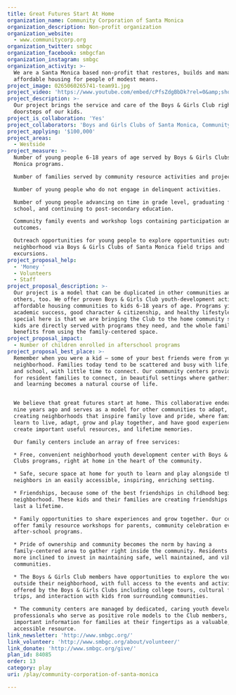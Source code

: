 ```yaml
---
title: Great Futures Start At Home
organization_name: Community Corporation of Santa Monica
organization_description: Non-profit organization
organization_website:
  - www.communitycorp.org
organization_twitter: smbgc
organization_facebook: smbgcfan
organization_instagram: smbgc
organization_activity: >-
  We are a Santa Monica based non-profit that restores, builds and manages 
  affordable housing for people of modest means.
project_image: 0265060265741-team91.jpg
project_video: 'https://www.youtube.com/embed/cPfsZdgBbDk?rel=0&amp;showinfo=0'
project_description: >-
  Our project brings the service and care of the Boys & Girls Club right to the
  doorsteps of our kids.
project_is_collaboration: 'Yes'
project_collaborators: 'Boys and Girls Clubs of Santa Monica, Community Corporation of Santa Monica'
project_applying: '$100,000'
project_areas:
  - Westside
project_measure: >-
  Number of young people 6-18 years of age served by Boys & Girls Clubs of Santa
  Monica programs.

  Number of families served by community resource activities and projects.

  Number of young people who do not engage in delinquent activities.

  Number of young people advancing on time in grade level, graduating from high
  school, and continuing to post-secondary education. 

  Community family events and workshop logs containing participation and
  outcomes. 

  Outreach opportunities for young people to explore opportunities outside their
  neighborhood via Boys & Girls Clubs of Santa Monica field trips and
  excursions.
project_proposal_help:
  - 'Money '
  - Volunteers
  - Staff
project_proposal_description: >-
  Our project is a model that can be duplicated in other communities and help
  others, too. We offer proven Boys & Girls Club youth-development activities in
  affordable housing communities to kids 6-18 years of age. Programs yield
  academic success, good character & citizenship, and healthy lifestyles. What’s
  special here is that we are bringing the Club to the home community so that
  kids are directly served with programs they need, and the whole family
  benefits from using the family-centered space.
project_proposal_impact:
  - Number of children enrolled in afterschool programs
project_proposal_best_place: >-
  Remember when you were a kid – some of your best friends were from your
  neighborhood. Families today tend to be scattered and busy with life, work,
  and school, with little time to connect. Our community centers provide a place
  for resident families to connect, in beautiful settings where gathering, play,
  and learning becomes a natural course of life.


  We believe that great futures start at home. This collaborative endeavor began
  nine years ago and serves as a model for other communities to adapt, by
  creating neighborhoods that inspire family love and pride, where families
  learn to live, adapt, grow and play together, and have good experiences that
  create important useful resources, and lifetime memories. 

  Our family centers include an array of free services:

  * Free, convenient neighborhood youth development center with Boys & Girls
  Clubs programs, right at home in the heart of the community.

  * Safe, secure space at home for youth to learn and play alongside their
  neighbors in an easily accessible, inspiring, enriching setting. 

  * Friendships, because some of the best friendships in childhood begin in the
  neighborhood. These kids and their families are creating friendships that will
  last a lifetime.

  * Family opportunities to share experiences and grow together. Our centers
  offer family resource workshops for parents, community celebration events, and
  after-school programs. 

  * Pride of ownership and community becomes the norm by having a
  family-centered area to gather right inside the community. Residents become
  more inclined to invest in maintaining safe, well maintained, and vibrant
  communities. 

  * The Boys & Girls Club members have opportunities to explore the world
  outside their neighborhood, with full access to the events and activities
  offered by the Boys & Girls Clubs including college tours, cultural field
  trips, and interaction with kids from surrounding communities. 

  * The community centers are managed by dedicated, caring youth development
  professionals who serve as positive role models to the Club members, with
  important information for families at their fingertips as a valuable,
  accessible resource.
link_newsletter: 'http://www.smbgc.org/'
link_volunteer: 'http://www.smbgc.org/about/volunteer/'
link_donate: 'http://www.smbgc.org/give/'
plan_id: 84085
order: 13
category: play
uri: /play/community-corporation-of-santa-monica

---
```

